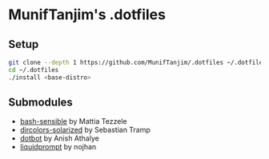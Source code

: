 # MunifTanjim's .dotfiles

## Setup
```bash
git clone --depth 1 https://github.com/MunifTanjim/.dotfiles ~/.dotfiles
cd ~/.dotfiles
./install <base-distro>
```

## Submodules
- [bash-sensible](https://github.com/mrzool/bash-sensible) by Mattia Tezzele
- [dircolors-solarized](https://github.com/seebi/dircolors-solarized) by Sebastian Tramp
- [dotbot](https://github.com/anishathalye/dotbot) by Anish Athalye
- [liquidprompt](https://github.com/nojhan/liquidprompt) by nojhan
